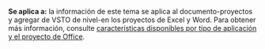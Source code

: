   **Se aplica a:** la información de este tema se aplica al documento\-proyectos y agregar de VSTO de nivel\-en los proyectos de Excel y Word. Para obtener más información, consulte [características disponibles por tipo de aplicación y el proyecto de Office](../../vsto/features-available-by-office-application-and-project-type.md).

  